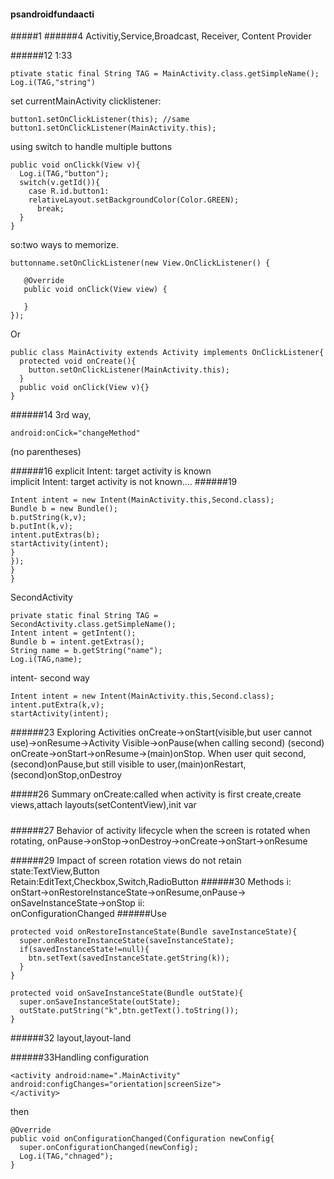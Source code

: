 #### psandroidfundaacti
#####1
######4
Activitiy,Service,Broadcast, Receiver, Content Provider

######12
1:33
```
ptivate static final String TAG = MainActivity.class.getSimpleName();
Log.i(TAG,"string")
```
set currentMainActivity clicklistener:
```
button1.setOnClickListener(this); //same
button1.setOnClickListener(MainActivity.this);
```
using switch to handle multiple buttons
```
public void onClickk(View v){
  Log.i(TAG,"button");
  switch(v.getId()){
    case R.id.button1:
    relativeLayout.setBackgroundColor(Color.GREEN);
      break;
  }
}
```

so:two ways to memorize.
```
buttonname.setOnClickListener(new View.OnClickListener() {

   @Override
   public void onClick(View view) {

   }
});
```
Or
```
public class MainActivity extends Activity implements OnClickListener{
  protected void onCreate(){
    button.setOnClickListener(MainActivity.this);
  }
  public void onClick(View v){}
}
```
######14
3rd way,
```
android:onCick="changeMethod"
```
(no parentheses)


######16
explicit Intent: target activity is known  
implicit Intent: target activity is not known....
######19
```
Intent intent = new Intent(MainActivity.this,Second.class);
Bundle b = new Bundle();
b.putString(k,v);
b.putInt(k,v);
intent.putExtras(b);
startActivity(intent);
}
});
}
}
```
SecondActivity
```
private static final String TAG = SecondActivity.class.getSimpleName();
Intent intent = getIntent();
Bundle b = intent.getExtras();
String name = b.getString("name");
Log.i(TAG,name);
```
intent- second way
```
Intent intent = new Intent(MainActivity.this,Second.class);
intent.putExtra(k,v);
startActivity(intent);
```
######23 Exploring Activities
onCreate->onStart(visible,but user cannot use)->onResume->Activity Visible->onPause(when calling second)
(second) onCreate->onStart->onResume->(main)onStop.
When user quit second, (second)onPause,but still visible to user,(main)onRestart,(second)onStop,onDestroy

#####26 Summary
onCreate:called when activity is first create,create views,attach layouts(setContentView),init var
#####
######27 Behavior of activity lifecycle when the screen is rotated
when rotating, onPause->onStop->onDestroy->onCreate->onStart->onResume

######29 Impact of screen rotation
views do not retain state:TextView,Button  
Retain:EditText,Checkbox,Switch,RadioButton
######30 Methods
i:  
onStart->onRestoreInstanceState->onResume,onPause-> onSaveInstanceState->onStop
ii:  
onConfigurationChanged
######Use
```
protected void onRestoreInstanceState(Bundle saveInstanceState){
  super.onRestoreInstanceState(saveInstanceState);
  if(savedInstanceState!=null){
    btn.setText(savedInstanceState.getString(k));
  }
}

protected void onSaveInstanceState(Bundle outState){
  super.onSaveInstanceState(outState);
  outState.putString("k",btn.getText().toString());
}
```
######32
layout,layout-land

######33Handling configuration
```
<activity android:name=".MainActivity" android:configChanges="orientation|screenSize">
</activity>
```
then
```
@Override
public void onConfigurationChanged(Configuration newConfig{
  super.onConfigurationChanged(newConfig);
  Log.i(TAG,"chnaged");
}
```
